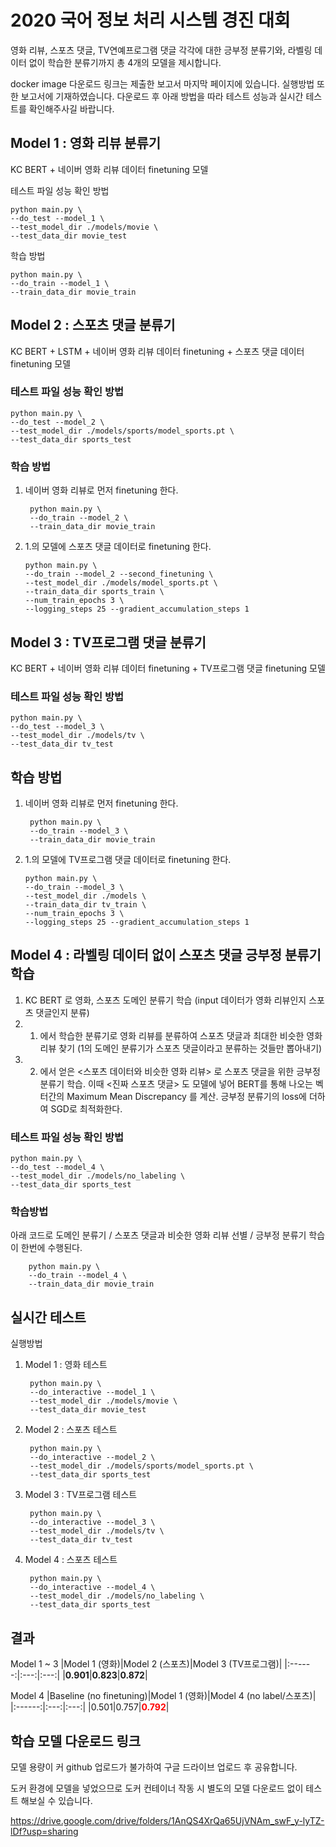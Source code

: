 2020 국어 정보 처리 시스템 경진 대회
==================================
영화 리뷰, 스포츠 댓글, TV연예프로그램 댓글 각각에 대한 긍부정 분류기와, 라벨링 데이터 없이 학습한 분류기까지 총 4개의 모델을 제시합니다.

docker image 다운로드 링크는 제출한 보고서 마지막 페이지에 있습니다. 실행방법 또한 보고서에 기재하였습니다. 다운로드 후 아래 방법을 따라 테스트 성능과 실시간 테스트를 확인해주사길 바랍니다. 

Model 1 : 영화 리뷰 분류기
--------
KC BERT + 네이버 영화 리뷰 데이터 finetuning 모델

테스트 파일 성능 확인 방법

    python main.py \
    --do_test --model_1 \
    --test_model_dir ./models/movie \
    --test_data_dir movie_test

학습 방법

    python main.py \
    --do_train --model_1 \
    --train_data_dir movie_train

Model 2 : 스포츠 댓글 분류기
--------------------------
KC BERT + LSTM + 네이버 영화 리뷰 데이터 finetuning + 스포츠 댓글 데이터 finetuning 모델

### 테스트 파일 성능 확인 방법

    python main.py \
    --do_test --model_2 \
    --test_model_dir ./models/sports/model_sports.pt \
    --test_data_dir sports_test

### 학습 방법

1. 네이버 영화 리뷰로 먼저 finetuning 한다.

        python main.py \
        --do_train --model_2 \
        --train_data_dir movie_train

2.  1.의 모델에 스포츠 댓글 데이터로 finetuning 한다.
        
        python main.py \
        --do_train --model_2 --second_finetuning \
        --test_model_dir ./models/model_sports.pt \
        --train_data_dir sports_train \
        --num_train_epochs 3 \
        --logging_steps 25 --gradient_accumulation_steps 1

Model 3 : TV프로그램 댓글 분류기
-------
KC BERT + 네이버 영화 리뷰 데이터 finetuning + TV프로그램 댓글 finetuning 모델
### 테스트 파일 성능 확인 방법

    python main.py \
    --do_test --model_3 \
    --test_model_dir ./models/tv \
    --test_data_dir tv_test

## 학습 방법

1. 네이버 영화 리뷰로 먼저 finetuning 한다.

        python main.py \
        --do_train --model_3 \
        --train_data_dir movie_train

2.  1.의 모델에 TV프로그램 댓글 데이터로 finetuning 한다. 
        
        python main.py \
        --do_train --model_3 \
        --test_model_dir ./models \
        --train_data_dir tv_train \
        --num_train_epochs 3 \
        --logging_steps 25 --gradient_accumulation_steps 1


Model 4 : 라벨링 데이터 없이 스포츠 댓글 긍부정 분류기 학습
---
1. KC BERT 로 영화, 스포츠 도메인 분류기 학습 (input 데이터가 영화 리뷰인지 스포츠 댓글인지 분류)
2. 1. 에서 학습한 분류기로 영화 리뷰를 분류하여 스포츠 댓글과 최대한 비슷한 영화 리뷰 찾기 (1의 도메인 분류기가 스포츠 댓글이라고 분류하는 것들만 뽑아내기)
3. 2. 에서 얻은 <스포츠 데이터와 비슷한 영화 리뷰> 로 스포츠 댓글을 위한 긍부정 분류기 학습. 이때 <진짜 스포츠 댓글> 도 모델에 넣어 BERT를 통해 나오는 벡터간의 Maximum Mean Discrepancy 를 계산. 긍부정 분류기의 loss에 더하여 SGD로 최적화한다.

### 테스트 파일 성능 확인 방법

    python main.py \
    --do_test --model_4 \
    --test_model_dir ./models/no_labeling \
    --test_data_dir sports_test

### 학습방법
아래 코드로 도메인 분류기 / 스포츠 댓글과 비슷한 영화 리뷰 선별 / 긍부정 분류기 학습이 한번에 수행된다.

        python main.py \
        --do_train --model_4 \
        --train_data_dir movie_train

실시간 테스트
---------
실행방법

1. Model 1 : 영화 테스트

        python main.py \
        --do_interactive --model_1 \
        --test_model_dir ./models/movie \
        --test_data_dir movie_test


2. Model 2 : 스포츠 테스트

        python main.py \
        --do_interactive --model_2 \
        --test_model_dir ./models/sports/model_sports.pt \
        --test_data_dir sports_test

3. Model 3 : TV프로그램 테스트

        python main.py \
        --do_interactive --model_3 \
        --test_model_dir ./models/tv \
        --test_data_dir tv_test

4. Model 4 : 스포츠 테스트

        python main.py \
        --do_interactive --model_4 \
        --test_model_dir ./models/no_labeling \
        --test_data_dir sports_test

결과
---
Model 1 ~ 3
|Model 1 (영화)|Model 2 (스포츠)|Model 3 (TV프로그램)|
|:------:|:---:|:---:|
|**0.901**|**0.823**|**0.872**|


Model 4
|Baseline (no finetuning)|Model 1 (영화)|Model 4 (no label/스포츠)|
|:------:|:---:|:---:|
|0.501|0.757|<span style="color:red">**0.792**</span>|



학습 모델 다운로드 링크
-----
모델 용량이 커 github 업로드가 불가하여 구글 드라이브 업로드 후 공유합니다.

도커 환경에 모델을 넣었으므로 도커 컨테이너 작동 시 별도의 모델 다운로드 없이 테스트 해보실 수 있습니다.

https://drive.google.com/drive/folders/1AnQS4XrQa65UjVNAm_swF_y-lyTZ-lDf?usp=sharing